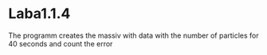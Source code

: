 # Laba1.1.4
The programm creates the massiv with data with the number of particles for 40 seconds and count the error
